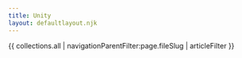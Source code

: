 ```yaml
---
title: Unity
layout: defaultlayout.njk
---
```

{{ collections.all | navigationParentFilter:page.fileSlug | articleFilter }}